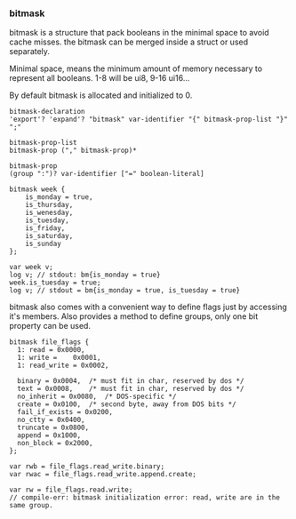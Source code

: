 <a name="bitmask-type"></a>
### bitmask

bitmask is a structure that pack booleans in the minimal space to
avoid cache misses. the bitmask can be merged inside a struct or used
separately.

Minimal space, means the minimum amount of memory necessary to
represent all booleans. 1-8 will be ui8, 9-16 ui16...

By default bitmask is allocated and initialized to 0.

```syntax
bitmask-declaration
'export'? 'expand'? "bitmask" var-identifier "{" bitmask-prop-list "}"  ";"

bitmask-prop-list
bitmask-prop ("," bitmask-prop)*

bitmask-prop
(group ":")? var-identifier ["=" boolean-literal]
```


```plee
bitmask week {
    is_monday = true,
    is_thursday,
    is_wenesday,
    is_tuesday,
    is_friday,
    is_saturday,
    is_sunday
};

var week v;
log v; // stdout: bm{is_monday = true}
week.is_tuesday = true;
log v; // stdout = bm{is_monday = true, is_tuesday = true}
```

bitmask also comes with a convenient way to define flags just by accessing it's members.
Also provides a method to define groups, only one bit property can be used.

```plee
bitmask file_flags {
  1: read = 0x0000,
  1: write =	0x0001,
  1: read_write = 0x0002,

  binary = 0x0004,	/* must fit in char, reserved by dos */
  text = 0x0008,	/* must fit in char, reserved by dos */
  no_inherit = 0x0080,	/* DOS-specific */
  create = 0x0100,	/* second byte, away from DOS bits */
  fail_if_exists = 0x0200,
  no_ctty = 0x0400,
  truncate = 0x0800,
  append = 0x1000,
  non_block = 0x2000,
};

var rwb = file_flags.read_write.binary;
var rwac = file_flags.read_write.append.create;
```

```plee-err
var rw = file_flags.read.write;
// compile-err: bitmask initialization error: read, write are in the same group.
```
